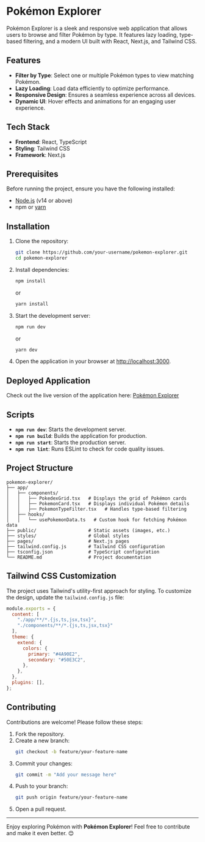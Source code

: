 # Pokémon Explorer

Pokémon Explorer is a sleek and responsive web application that allows users to browse and filter Pokémon by type. It features lazy loading, type-based filtering, and a modern UI built with React, Next.js, and Tailwind CSS.

## Features

- **Filter by Type**: Select one or multiple Pokémon types to view matching Pokémon.
- **Lazy Loading**: Load data efficiently to optimize performance.
- **Responsive Design**: Ensures a seamless experience across all devices.
- **Dynamic UI**: Hover effects and animations for an engaging user experience.

## Tech Stack

- **Frontend**: React, TypeScript
- **Styling**: Tailwind CSS
- **Framework**: Next.js

## Prerequisites

Before running the project, ensure you have the following installed:

- [Node.js](https://nodejs.org/) (v14 or above)
- npm or [yarn](https://yarnpkg.com/)

## Installation

1. Clone the repository:
   ```bash
   git clone https://github.com/your-username/pokemon-explorer.git
   cd pokemon-explorer
   ```

2. Install dependencies:
   ```bash
   npm install
   ```
   or
   ```bash
   yarn install
   ```

3. Start the development server:
   ```bash
   npm run dev
   ```
   or
   ```bash
   yarn dev
   ```

4. Open the application in your browser at [http://localhost:3000](http://localhost:3000).

## Deployed Application

Check out the live version of the application here: [Pokémon Explorer](https://pokemon-phi-jade-42.vercel.app/)

## Scripts

- **`npm run dev`**: Starts the development server.
- **`npm run build`**: Builds the application for production.
- **`npm run start`**: Starts the production server.
- **`npm run lint`**: Runs ESLint to check for code quality issues.

## Project Structure

```plaintext
pokemon-explorer/
├── app/
│   ├── components/
│   │   ├── PokedexGrid.tsx   # Displays the grid of Pokémon cards
│   │   ├── PokemonCard.tsx   # Displays individual Pokémon details
│   │   ├── PokemonTypeFilter.tsx   # Handles type-based filtering
│   ├── hooks/
│   │   └── usePokemonData.ts   # Custom hook for fetching Pokémon data
├── public/                   # Static assets (images, etc.)
├── styles/                   # Global styles
├── pages/                    # Next.js pages
├── tailwind.config.js        # Tailwind CSS configuration
├── tsconfig.json             # TypeScript configuration
└── README.md                 # Project documentation
```

## Tailwind CSS Customization

The project uses Tailwind's utility-first approach for styling. To customize the design, update the `tailwind.config.js` file:

```javascript
module.exports = {
  content: [
    "./app/**/*.{js,ts,jsx,tsx}",
    "./components/**/*.{js,ts,jsx,tsx}"
  ],
  theme: {
    extend: {
      colors: {
        primary: "#4A90E2",
        secondary: "#50E3C2",
      },
    },
  },
  plugins: [],
};
```

## Contributing

Contributions are welcome! Please follow these steps:

1. Fork the repository.
2. Create a new branch:
   ```bash
   git checkout -b feature/your-feature-name
   ```
3. Commit your changes:
   ```bash
   git commit -m "Add your message here"
   ```
4. Push to your branch:
   ```bash
   git push origin feature/your-feature-name
   ```
5. Open a pull request.


---

Enjoy exploring Pokémon with **Pokémon Explorer**! Feel free to contribute and make it even better. 😊
